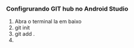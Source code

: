### Configrurando GIT hub no Android Studio

1. Abra o terminal la em baixo
2. git init
3. git add .
4. 